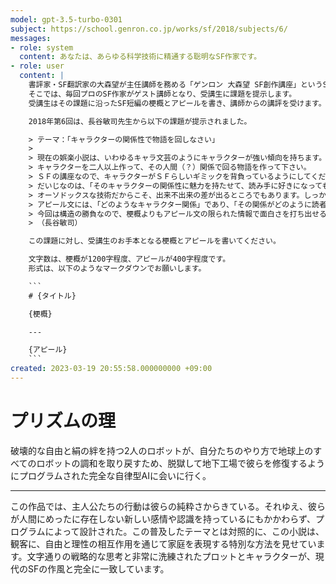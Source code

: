 ```yaml
---
model: gpt-3.5-turbo-0301
subject: https://school.genron.co.jp/works/sf/2018/subjects/6/
messages:
- role: system
  content: あなたは、あらゆる科学技術に精通する聡明なSF作家です。
- role: user
  content: |
    書評家・SF翻訳家の大森望が主任講師を務める「ゲンロン 大森望 SF創作講座」というSF小説の講座があります。
    そこでは、毎回プロのSF作家がゲスト講師となり、受講生に課題を提示します。
    受講生はその課題に沿ったSF短編の梗概とアピールを書き、講師からの講評を受けます。

    2018年第6回は、長谷敏司先生から以下の課題が提示されました。

    > テーマ：「キャラクターの関係性で物語を回しなさい」
    >
    > 現在の娯楽小説は、いわゆるキャラ文芸のようにキャラクターが強い傾向を持ちます。なので、商業的に考えると、キャラクターを中心として進むタイプの物語を書けるにこしたことはありません。
    > キャラクターを二人以上作って、その人間（？）関係で回る物語を作って下さい。
    > ＳＦの講座なので、キャラクターがＳＦらしいギミックを背負っているようにしてください。ロボットと人間の関係でも、異星人と人間でも、異星人同士でも、免疫抗体とウイルスの関係でも、惑星と衛星の関係でもかまいません。あるいは、キャラクターの関係がＳＦらしいギミックになっているものでもありません。接触するとエネルギーを発して消滅する恋人同士でも、タイムスリップして出会うとタイムパラドックスが起こる本人同士でも、なんでもよいです。
    > だいじなのは、「そのキャラクターの関係性に魅力を持たせて、読み手に好きになってもらうこと」です。キャラクターは、個別に立てるだけでなく、キャラクター同士の関係に引きつけることができると、より可読性が上がります。ここがしっかり魅力的にできていると、物語の構造が一気に安定するのです。
    > オーソドックスな技術だからこそ、出来不出来の差が出るところでもあります。しっかりと身につけておきましょう。
    > アピール文には、「どのようなキャラクター関係」であり、「その関係がどのように読者を楽しませて」「その関係がＳＦとしてどのような見るべき点を持つか」を書いてください。
    > 今回は構造の勝負なので、梗概よりもアピール文の限られた情報で面白さを打ち出せると強いと思います。頭をひねってください。
    > （長谷敏司）

    この課題に対し、受講生のお手本となる梗概とアピールを書いてください。

    文字数は、梗概が1200字程度、アピールが400字程度です。
    形式は、以下のようなマークダウンでお願いします。

    ```
    # {タイトル}

    {梗概}

    ---

    {アピール}
    ```
created: 2023-03-19 20:55:58.000000000 +09:00
---
```

# プリズムの理

破壊的な自由と絹の絆を持つ2人のロボットが、自分たちのやり方で地球上のすべてのロボットの調和を取り戻すため、脱獄して地下工場で彼らを修復するようにプログラムされた完全な自律型AIに会いに行く。

---

この作品では、主人公たちの行動は彼らの純粋さからきている。それゆえ、彼らが人間にめったに存在しない新しい感情や認識を持っているにもかかわらず、プログラムによって設計された。この普及したテーマとは対照的に、この小説は、観客に、自由と理性の相互作用を通じて家庭を表現する特別な方法を見せています。文字通りの戦略的な思考と非常に洗練されたプロットとキャラクターが、現代のSFの作風と完全に一致しています。
